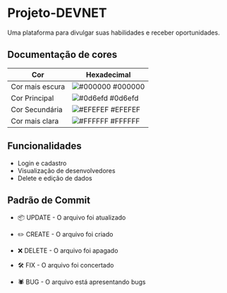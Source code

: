 # Projeto-DEVNET
Uma plataforma para divulgar suas habilidades e receber oportunidades.

## Documentação de cores

| Cor               | Hexadecimal                                                |
| ----------------- | ---------------------------------------------------------------- |
| Cor mais escura       | ![#000000](https://via.placeholder.com/10/000000?text=+) #000000 |
| Cor Principal       | ![#0d6efd](https://via.placeholder.com/10/0d6efd?text=+) #0d6efd |
| Cor Secundária       | ![#EFEFEF](https://via.placeholder.com/10/EFEFEF?text=+) #EFEFEF |
| Cor mais clara       | ![#FFFFFF](https://via.placeholder.com/10/FFFFFF?text=+) #FFFFFF |


## Funcionalidades

- Login e cadastro
- Visualização de desenvolvedores
- Delete e edição de dados

## Padrão de Commit

- 📦 UPDATE - O arquivo foi atualizado

- ✏️ CREATE - O arquivo foi criado

- ❌ DELETE - O arquivo foi apagado

- 🛠️ FIX - O arquivo foi concertado

- 🕷️ BUG - O arquivo está apresentando bugs